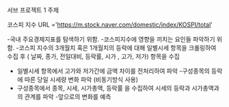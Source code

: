 서브 프로젝트 1 주제

코스피 지수
URL ='https://m.stock.naver.com/domestic/index/KOSPI/total'

-국내 주요경제지표를 탐색하기 위함.
-코스피지수에 영향을 끼치는 요인들 파악하기 위함.
-코스피 지수의 3개월치 혹은 1개월치의 등락에 대해 일별시세 항목을 크롤링하여 수집 후 ( 날짜, 종가, 전일대비, 등락률, 시가 , 고가, 저가) 항목을 수집
- 일별시세 항목에서 고가와 저가간에 금액 차이를 전처리하여 파악
-구성종목의 등락에 따른 당일 시세량 변화 파악 (비동기방식 사용)
- 구성종목에서 종목, 시세, 시가총액, 등락률 을 수집하여 시세의 등락과 시가총액과의 관계를 파악
-앞으로의 변화를 예측